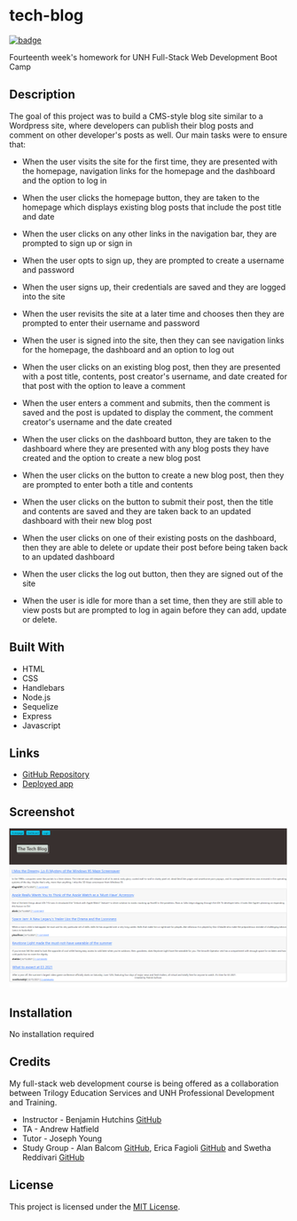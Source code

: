 # tech-blog

[![badge](https://img.shields.io/badge/license-MIT-green)](https://choosealicense.com/licenses/mit)

Fourteenth week's homework for UNH Full-Stack Web Development Boot Camp

## Description

The goal of this project was to build a CMS-style blog site similar to a Wordpress site, where developers can publish their blog posts and comment on other developer's posts as well. Our main tasks were to ensure that:

* When the user visits the site for the first time, they are presented with the homepage, navigation links for the homepage and the dashboard and the option to log in

* When the user clicks the homepage button, they are taken to the homepage which displays existing blog posts that include the post title and date

* When the user clicks on any other links in the navigation bar, they are prompted to sign up or sign in

* When the user opts to sign up, they are prompted to create a username and password

* When the user signs up, their credentials are saved and they are logged into the site

* When the user revisits the site at a later time and chooses then they are prompted to enter their username and password

* When the user is signed into the site, then they can see navigation links for the homepage, the dashboard and an option to log out

* When the user clicks on an existing blog post, then they are presented with a post title, contents, post creator's username, and date created for that post with the option to leave a comment

* When the user enters a comment and submits, then the comment is saved and the post is updated to display the comment, the comment creator's username and the date created

* When the user clicks on the dashboard button, they are taken to the dashboard where they are presented with any blog posts they have created and the option to create a new blog post

* When the user clicks on the button to create a new blog post, then they are prompted to enter both a title and contents

* When the user clicks on the button to submit their post, then the title and contents are saved and they are taken back to an updated dashboard with their new blog post

* When the user clicks on one of their existing posts on the dashboard, then they are able to delete or update their post before being taken back to an updated dashboard

* When the user clicks the log out button, then they are signed out of the site

* When the user is idle for more than a set time, then they are still able to view posts but are prompted to log in again before they can add, update or delete.

## Built With

* HTML
* CSS
* Handlebars
* Node.js
* Sequelize
* Express
* Javascript

## Links

* [GitHub Repository](https://www.github.com/shabobble/tech-blog)
* [Deployed app](https://mighty-waters-63013.herokuapp.com/)

## Screenshot

![Homepage Screenshot](/public/images/techblogscreenshot.png)

## Installation

No installation required

## Credits

My full-stack web development course is being offered as a collaboration between Trilogy Education Services and UNH Professional Development and Training.

* Instructor - Benjamin Hutchins [GitHub](https://github.com/benhutchins)
* TA - Andrew Hatfield
* Tutor - Joseph Young
* Study Group - Alan Balcom [GitHub](https://github.com/abalcs), Erica Fagioli [GitHub](https://github.com/efagioli01) and Swetha Reddivari [GitHub](https://github.com/swethareddyl)

## __License__ 

 This project is licensed under the [MIT License](https://choosealicense.com/licenses/mit). 

